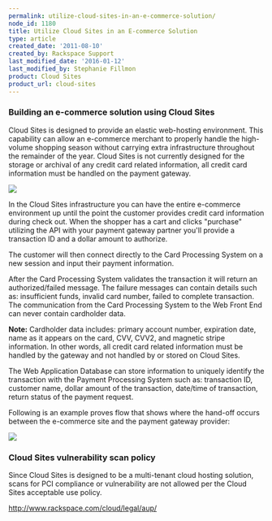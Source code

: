 ```yaml
---
permalink: utilize-cloud-sites-in-an-e-commerce-solution/
node_id: 1180
title: Utilize Cloud Sites in an E-commerce Solution
type: article
created_date: '2011-08-10'
created_by: Rackspace Support
last_modified_date: '2016-01-12'
last_modified_by: Stephanie Fillmon
product: Cloud Sites
product_url: cloud-sites
---
```


### Building an e-commerce solution using Cloud Sites

Cloud Sites is designed to provide an elastic web-hosting environment.
This capability can allow an e-commerce merchant to properly handle the
high-volume shopping season without carrying extra infrastructure
throughout the remainder of the year.  Cloud Sites is not currently
designed for the storage or archival of any credit card related
information, all credit card information must be handled on the payment
gateway.

![](http://c691243.r43.cf2.rackcdn.com/sitesecommerce.png)

In the Cloud Sites infrastructure you can have the entire e-commerce
environment up until the point the customer provides credit card
information during check out.  When the shopper has a cart and clicks
"purchase" utilizing the API with your payment gateway partner you'll
provide a transaction ID and a dollar amount to authorize.

The customer will then connect directly to the Card Processing System on
a new session and input their payment information.

After the Card Processing System validates the transaction it will
return an authorized/failed message.  The failure messages can contain
details such as:  insufficient funds, invalid card number, failed to
complete transaction.  The communication from the Card Processing System
to the Web Front End can never contain cardholder data.  

**Note:** Cardholder data includes: primary account number, expiration date, name as it
appears on the card, CVV, CVV2, and magnetic stripe information.  In
other words, all credit card related information must be handled by the
gateway and not handled by or stored on Cloud Sites.

The Web Application Database can store information to uniquely identify
the transaction with the Payment Processing System such as:  transaction
ID, customer name, dollar amount of the transaction, date/time of
transaction, return status of the payment request.

Following is an example proves flow that shows where the hand-off occurs
between the e-commerce site and the payment gateway provider:

![](http://c691243.r43.cf2.rackcdn.com/sampleconfig.png)

### Cloud Sites vulnerability scan policy

Since Cloud Sites is designed to be a multi-tenant cloud hosting
solution, scans for PCI compliance or vulnerability are not allowed per
the Cloud Sites acceptable use policy.

<http://www.rackspace.com/cloud/legal/aup/>

